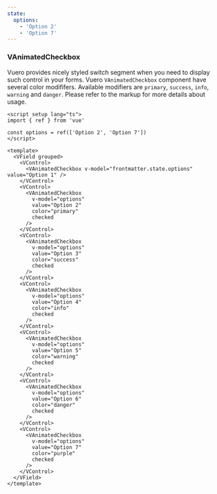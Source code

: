 ```yaml
---
state:
  options:
    - 'Option 2'
    - 'Option 7'
---
```


### VAnimatedCheckbox

Vuero provides nicely styled switch segment when you need to
display such control in your forms. Vuero `VAnimatedCheckbox` component have
several color modififers. Available modifiers are `primary`, `success`,
`info`, `warning` and `danger`.
Please refer to the markup for more details about usage.

<!--code-->

```vue
<script setup lang="ts">
import { ref } from 'vue'

const options = ref(['Option 2', 'Option 7'])
</script>

<template>
  <VField grouped>
    <VControl>
      <VAnimatedCheckbox v-model="frontmatter.state.options" value="Option 1" />
    </VControl>
    <VControl>
      <VAnimatedCheckbox
        v-model="options"
        value="Option 2"
        color="primary"
        checked
      />
    </VControl>
    <VControl>
      <VAnimatedCheckbox
        v-model="options"
        value="Option 3"
        color="success"
        checked
      />
    </VControl>
    <VControl>
      <VAnimatedCheckbox
        v-model="options"
        value="Option 4"
        color="info"
        checked
      />
    </VControl>
    <VControl>
      <VAnimatedCheckbox
        v-model="options"
        value="Option 5"
        color="warning"
        checked
      />
    </VControl>
    <VControl>
      <VAnimatedCheckbox
        v-model="options"
        value="Option 6"
        color="danger"
        checked
      />
    </VControl>
    <VControl>
      <VAnimatedCheckbox
        v-model="options"
        value="Option 7"
        color="purple"
        checked
      />
    </VControl>
  </VField>
</template>
```

<!--/code-->

<!--example-->

<VField grouped>
  <VControl>
    <VAnimatedCheckbox
      v-model="frontmatter.state.options"
      value="Option 1"
    />
  </VControl>
  <VControl>
    <VAnimatedCheckbox
      v-model="frontmatter.state.options"
      value="Option 2"
      color="primary"
      checked
    />
  </VControl>
  <VControl>
    <VAnimatedCheckbox
      v-model="frontmatter.state.options"
      value="Option 3"
      color="success"
      checked
    />
  </VControl>
  <VControl>
    <VAnimatedCheckbox
      v-model="frontmatter.state.options"
      value="Option 4"
      color="info"
      checked
    />
  </VControl>
  <VControl>
    <VAnimatedCheckbox
      v-model="frontmatter.state.options"
      value="Option 5"
      color="warning"
      checked
    />
  </VControl>
  <VControl>
    <VAnimatedCheckbox
      v-model="frontmatter.state.options"
      value="Option 6"
      color="danger"
      checked
    />
  </VControl>
  <VControl>
    <VAnimatedCheckbox
      v-model="frontmatter.state.options"
      value="Option 7"
      color="purple"
      checked
    />
  </VControl>
</VField>

<!--/example-->
